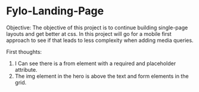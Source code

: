# Fylo-Landing-Page
Objective: The objective of this project is to continue building single-page layouts and get better at css. In this project will go for a mobile first approach to see if that leads to less complexity when adding media queries. 

First thoughts: 
1. I Can see there is a from element with a required and placeholder attribute. 
2. The img element in the hero is above the text and form elements in the grid. 